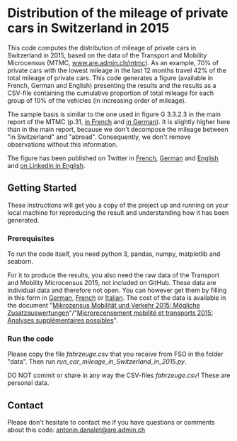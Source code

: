 # Distribution of the mileage of private cars in Switzerland in 2015
This code computes the distribution of mileage of private cars in Switzerland in 2015, based on the data of the Transport and Mobility Microcensus (MTMC, www.are.admin.ch/mtmc). As an example, 70% of private cars with the lowest mileage in the last 12 months travel 42% of the total mileage of private cars. This code generates a figure (available in French, German and English) presenting the results and the results as a CSV-file containing the cumulative proportion of total mileage for each group of 10% of the vehicles (in increasing order of mileage).

The sample basis is similar to the one used in figure G 3.3.2.3 in the main report of the MTMC (p.31, <a href="https://www.are.admin.ch/dam/are/fr/dokumente/verkehr/dokumente/mikrozensus/verkehrsverhalten-der-bevolkerung-ergebnisse-des-mikrozensus-mobilitat-und-verkehr-2015.pdf.download.pdf/Mikrozensus_Verkehrsverhalten%20der%20Bev%C3%B6lkerung%202015_fr.pdf">in French</a> and <a href="https://www.are.admin.ch/dam/are/de/dokumente/verkehr/dokumente/mikrozensus/verkehrsverhalten-der-bevolkerung-ergebnisse-des-mikrozensus-mobilitat-und-verkehr-2015.pdf.download.pdf/Mikrozensus_Verkehrsverhalten%20der%20Bev%C3%B6lkerung%202015_de.pdf">in German</a>). It is slightly higher here than in the main report, because we don't decompose the mileage between "in Switzerland" and "abroad". Consequently, we don't remove observations without this information.

The figure has been published on Twitter in <a href="https://twitter.com/AntoninDanalet/status/1083382123355140096">French</a>, <a href="https://twitter.com/AntoninDanalet/status/1083383807309418503">German</a> and <a href="https://twitter.com/AntoninDanalet/status/1083385236841472002">English</a> and <a href="https://www.linkedin.com/feed/update/urn:li:activity:6489459673538846720/">on Linkedin in English</a>.

## Getting Started

These instructions will get you a copy of the project up and running on your local machine for reproducing the result and understanding how it has been generated. 

### Prerequisites

To run the code itself, you need python 3, pandas, numpy, matplotlib and seaborn.

For it to produce the results, you also need the raw data of the Transport and Mobility Microcensus 2015, not included on GitHub. These data are individual data and therefore not open. You can however get them by filling in this form in <a href="https://www.are.admin.ch/are/de/home/verkehr-und-infrastruktur/grundlagen-und-daten/mzmv/datenzugang.html">German</a>, <a href="https://www.are.admin.ch/are/fr/home/transports-et-infrastructures/bases-et-donnees/mrmt/accesauxdonnees.html">French</a> or <a href="https://www.are.admin.ch/are/it/home/trasporti-e-infrastrutture/basi-e-dati/mcmt/accessoaidati.html">Italian</a>. The cost of the data is available in the document "<a href="https://www.are.admin.ch/are/de/home/medien-und-publikationen/publikationen/grundlagen/mikrozensus-mobilitat-und-verkehr-2015-mogliche-zusatzauswertung.html">Mikrozensus Mobilität und Verkehr 2015: Mögliche Zusatzauswertungen</a>"/"<a href="https://www.are.admin.ch/are/fr/home/media-et-publications/publications/bases/mikrozensus-mobilitat-und-verkehr-2015-mogliche-zusatzauswertung.html">Microrecensement mobilité et transports 2015: Analyses supplémentaires possibles</a>".

### Run the code

Please copy the file <em>fahrzeuge.csv</em> that you receive from FSO in the folder "data". Then run <em>run_car_mileage_in_Switzerland_in_2015.py</em>. 

DO NOT commit or share in any way the CSV-files <em>fahrzeuge.csv</em>! These are personal data.

## Contact

Please don't hesitate to contact me if you have questions or comments about this code: antonin.danalet@are.admin.ch
